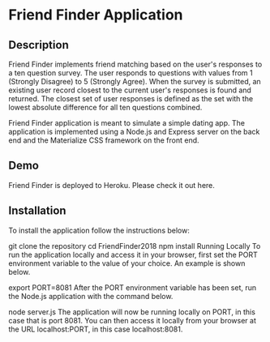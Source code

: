 # Friend Finder Application
## Description
Friend Finder implements friend matching based on the user's responses to a ten question survey. The user responds to questions with values from 1 (Strongly Disagree) to 5 (Strongly Agree). When the survey is submitted, an existing user record closest to the current user's responses is found and returned. The closest set of user responses is defined as the set with the lowest absolute difference for all ten questions combined.

Friend Finder application is meant to simulate a simple dating app. The application is implemented using a Node.js and Express server on the back end and the Materialize CSS framework on the front end.

## Demo
Friend Finder is deployed to Heroku. Please check it out here.

## Installation
To install the application follow the instructions below:

git clone the repository
cd FriendFinder2018
npm install
Running Locally
To run the application locally and access it in your browser, first set the PORT environment variable to the value of your choice. An example is shown below.

export PORT=8081
After the PORT environment variable has been set, run the Node.js application with the command below.

node server.js
The application will now be running locally on PORT, in this case that is port 8081. You can then access it locally from your browser at the URL localhost:PORT, in this case localhost:8081.
